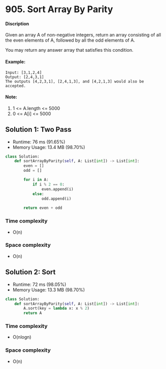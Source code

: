 # 905. Sort Array By Parity

#### Discription

Given an array A of non-negative integers, return an array consisting of all the even elements of A, followed by all the odd elements of A.

You may return any answer array that satisfies this condition.

#### Example:

```
Input: [3,1,2,4]
Output: [2,4,3,1]
The outputs [4,2,3,1], [2,4,1,3], and [4,2,1,3] would also be accepted.
```

#### Note:

1. 1 <= A.length <= 5000
2. 0 <= A[i] <= 5000

## Solution 1: Two Pass

- Runtime: 76 ms (91.65%)
- Memory Usage: 13.4 MB (98.70%)

```python
class Solution:
    def sortArrayByParity(self, A: List[int]) -> List[int]:
        even = []
        odd = []

        for i in A:
            if i % 2 == 0:
                even.append(i)
            else:
                odd.append(i)
        
        return even + odd
```

### Time complexity

- O(n)

### Space complexity

- O(n)

## Solution 2: Sort

- Runtime: 72 ms (98.05%)
- Memory Usage: 13.3 MB (98.70%)

```python
class Solution:
    def sortArrayByParity(self, A: List[int]) -> List[int]:
        A.sort(key = lambda x: x % 2)
        return A
```

### Time complexity

- O(nlogn)

### Space complexity

- O(n)
